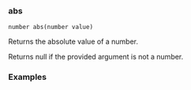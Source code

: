 ### abs

```
number abs(number value)
```

Returns the absolute value of a number.

Returns null if the provided argument is not a number.

### Examples


